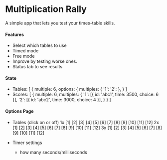 # Multiplication Rally
A simple app that lets you test your times-table skills.


#### Features
* Select which tables to use
* Timed mode
* Free mode
* Improve by testing worse ones.
* Status tab to see results 



#### State
* Tables: [
    {
      multiple: 6,
      options: {
        multiples: {
          '1': 
          '2': 
      },
    }
  ]
* Scores: [
    {
      multiple: 6,
      multiples: {
        '1': [{ id: 'abc1', time: 3500, choice: 6 }],
        '2': [{ id: 'abc2', time: 3000, choice: 4 }],
      }
    }
  ]

#### Options Page
* Tables (click on or off)
1x [1] [2] [3] [4] [5] [6] [7] [8] [9] [10] [11] [12]
2x [1] [2] [3] [4] [5] [6] [7] [8] [9] [10] [11] [12]
3x [1] [2] [3] [4] [5] [6] [7] [8] [9] [10] [11] [12]

* Timer settings
  * how many seconds/milliseconds



